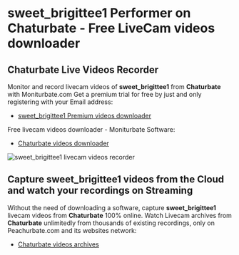 # sweet_brigittee1 Performer on Chaturbate - Free LiveCam videos downloader

## Chaturbate Live Videos Recorder

Monitor and record livecam videos of **sweet_brigittee1** from **Chaturbate** with Moniturbate.com
Get a premium trial for free by just and only registering with your Email address:
* [sweet_brigittee1 Premium videos downloader](https://moniturbate.com/request-demo-licence-key.html)

Free livecam videos downloader - Moniturbate Software:
* [Chaturbate videos downloader](https://moniturbate.com/moniturbate-download-software.html)

![sweet_brigittee1 livecam videos recorder](https://peachurnet.com/templates/moniturbate-software.png)


## Capture sweet_brigittee1 videos from the Cloud and watch your recordings on Streaming

Without the need of downloading a software, capture **sweet_brigittee1** livecam videos from **Chaturbate** 100% online.
Watch Livecam archives from **Chaturbate** unlimitedly from thousands of existing recordings, only on Peachurbate.com and its websites network:
* [Chaturbate videos archives](https://peachurnet.com/)